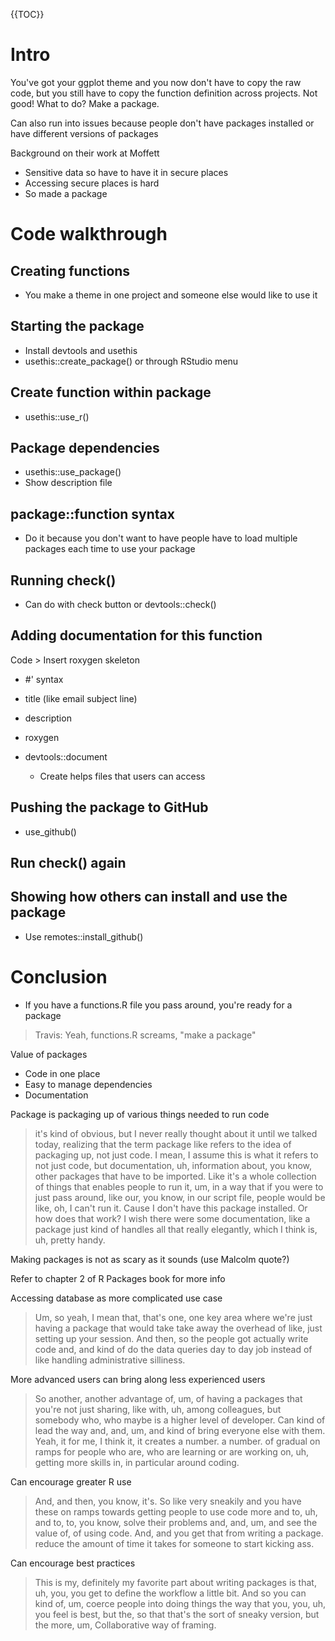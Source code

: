 {{TOC}}


# Intro

You've got your ggplot theme and you now don't have to copy the raw code, but you still have to copy the function definition across projects. Not good! What to do? Make a package.

Can also run into issues because people don't have packages installed or have different versions of packages

Background on their work at Moffett
- Sensitive data so have to have it in secure places
- Accessing secure places is hard
- So made a package



# Code walkthrough

## Creating functions

- You make a theme in one project and someone else would like to use it

## Starting the package

- Install devtools and usethis
- usethis::create_package() or through RStudio menu

## Create function within package

- usethis::use_r()  

## Package dependencies

- usethis::use_package()
- Show description file

## package::function syntax

- Do it because you don't want to have people have to load multiple packages each time to use your package

## Running check()

- Can do with check button or devtools::check()
  
## Adding documentation for this function

Code > Insert roxygen skeleton

- #' syntax
- title (like email subject line)
- description
- roxygen

- devtools::document
	- Create helps files that users can access

## Pushing the package to GitHub

- use_github()

## Run check() again

## Showing how others can install and use the package

- Use remotes::install_github()

# Conclusion

- If you have a functions.R file you pass around, you're ready for a package 
> Travis: Yeah, functions.R screams, "make a package"

Value of packages
- Code in one place
- Easy to manage dependencies
- Documentation

Package is packaging up of various things needed to run code

> it's kind of obvious, but I never really thought about it until we talked today, realizing that the term package like refers to the idea of packaging up, not just code. I mean, I assume this is what it refers to not just code, but documentation, uh, information about, you know, other packages that have to be imported. Like it's a whole collection of things that enables people to run it, um, in a way that if you were to just pass around, like our, you know, in our script file, people would be like, oh, I can't run it. Cause I don't have this package installed. Or how does that work? I wish there were some documentation, like a package just kind of handles all that really elegantly, which I think is, uh, pretty handy.

Making packages is not as scary as it sounds (use Malcolm quote?)

Refer to chapter 2 of R Packages book for more info

Accessing database as more complicated use case

> Um, so yeah, I mean that, that's one, one key area where we're just having a package that would take take away the overhead of like, just setting up your session. And then, so the people got actually write code and, and kind of do the data queries day to day job instead of like handling administrative silliness.

More advanced users can bring along less experienced users

> So another, another advantage of, um, of having a packages that you're not just sharing, like with, uh, among colleagues, but somebody who, who maybe is a higher level of developer. Can kind of lead the way and, and, um, and kind of bring everyone else with them.
> Yeah, it for me, I think it, it creates a number. a number. of gradual on ramps for people who are, who are learning or are working on, uh, getting more skills in, in particular around coding.

Can encourage greater R use

> And, and then, you know, it's. So like very sneakily and you have these on ramps towards getting people to use code more and to, uh, and to, to, you know, solve their problems and, and, um, and see the value of, of using code. And, and you get that from writing a package. 
> reduce the amount of time it takes for someone to start kicking ass.

Can encourage best practices

> This is my, definitely my favorite part about writing packages is that, uh, you, you get to define the workflow a little bit. 
> And so you can kind of, um, coerce people into doing things the way that you, you, uh, you feel is best, but the, so that that's the sort of sneaky version, but the more, um, Collaborative way of framing.

